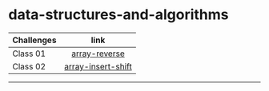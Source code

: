 # data-structures-and-algorithms


| Challenges  | link  
| :---        |    :----:
|Class 01     | [array-reverse](./array-reverse/README.md) 
|Class 02     | [array-insert-shift](./array-insert-shift/README.md) 




---